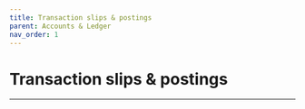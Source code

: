 ```yaml
---
title: Transaction slips & postings
parent: Accounts & Ledger
nav_order: 1
---
```


# Transaction slips & postings

---
